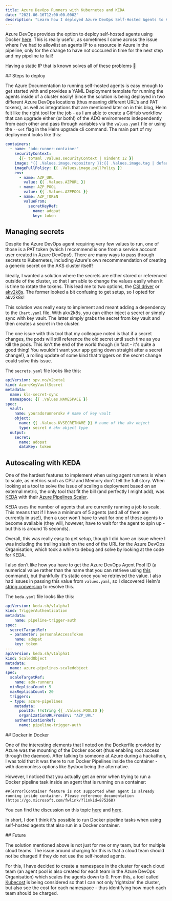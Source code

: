 ```yaml
---
title: Azure DevOps Runners with Kubernetes and KEDA
date: "2021-06-16T12:00:00.000Z"
description: "Learn how I deployed Azure DevOps Self-Hosted Agents to Kubernetes and scaled based on queue size"
---
```


Azure DevOps provides the option to deploy self-hosted agents using Docker [here](https://docs.microsoft.com/en-us/azure/devops/pipelines/agents/docker?view=azure-devops). This is really useful, as sometimes I come across the issue where I've had to allowlist an agents IP to a resource in Azure in the pipeline, only for the change to have not occcured in time for the next step and my pipeline to fail!

Having a static IP that is known solves all of these problems 🙌

## Steps to deploy

The Azure Documentation to running self-hosted agents is easy enough to get started with and provides a YAML Deployment template for running the agents inside of a cluster easily! Since the solution is being deployed in two different Azure DevOps locations (thus meaning different URL's and PAT tokens), as well as integrations that are mentioned later on in this blog, Helm felt like the right tool for the job - as I am able to create a GitHub workflow that can upgrade either (or both!) of
the ADO environments independently from each other and pass through variables via the ```values.yaml``` file or using the ```--set``` flag in the Helm upgrade cli command. The main part of my deployment looks like this:

```yaml
containers:
  - name: "ado-runner-container"
    securityContext:
      {{- toYaml .Values.securityContext | nindent 12 }}
    image: "{{ .Values.image.repository }}:{{ .Values.image.tag | default .Chart.AppVersion }}"
    imagePullPolicy: {{ .Values.image.pullPolicy }}
    env:
      - name: AZP_URL
        value: {{ .Values.AZPURL }}
      - name: AZP_POOL
        value: {{ .Values.AZPPOOL }}
      - name: AZP_TOKEN
        valueFrom:
          secretKeyRef:
            name: adopat
            key: token 
```

## Managing secrets

Despite the Azure DevOps agent requiring very few values to run, one of those is a PAT token (which I recommend is one from a service account user created in Azure DevOps!). There are many ways to pass through secrets to Kubernetes, including Azure's own recommmendation of creating a generic secret on the AKS cluster itself!

Ideally, I wanted a solution where the secrets are either stored or referenced outside of the cluster, so that I am able to change the values easily when it is time to rotate the tokens. This lead me to two options, the [CSI driver](https://docs.microsoft.com/en-us/azure/key-vault/general/key-vault-integrate-kubernetes) or [akv2k8s](https://akv2k8s.io/). The former looked a bit confusing to get setup, so I opted for akv2k8s!

This solution was really easy to implement and meant adding a dependency to the ```Chart.yaml``` file. With akv2k8s, you can either inject a secret or simply sync with key vault. The latter simply grabs the secret from key vault and then creates a secret in the cluster. 

The one issue with this tool that my colleague noted is that if a secret changes, the pods will still reference the old secret until such time as you kill the pods. This isn't the end of the world though (in fact - it's quite a good thing! You wouldn't want your app going down straight after a secret change!), a rolling update of some kind that triggers on the secret change could solve this issue.

The ```secrets.yaml``` file looks like this:

```yaml
apiVersion: spv.no/v2beta1
kind: AzureKeyVaultSecret
metadata:
  name: kls-secret-sync
  namespace: {{ .Values.NAMESPACE }}
spec:
  vault:
    name: youradorunnerskv # name of key vault
    object:
      name: {{ .Values.KVSECRETNAME }} # name of the akv object
      type: secret # akv object type
  output:
    secret:
      name: adopat
      dataKey: token
```

## Autoscaling with KEDA

One of the hardest features to implement when using agent runners is when to scale, as metrics such as CPU and Memory don't tell the full story. When looking at a tool to solve the issue of scaling a deployment based on an external metric, the only tool that fit the bill (and perfectly I might add), was [KEDA](https://keda.sh/) with their [Azure Pipelines Scaler](https://keda.sh/docs/2.3/scalers/azure-pipelines/).

KEDA uses the number of agents that are currently running a job to scale. This means that if I have a minimum of 5 agents (and all of them are currently in use!), then a user won't have to wait for one of those agents to become available (they will, however, have to wait for the agent to spin up - but this is around 15 seconds).

Overall, this was really easy to get setup, though I did have an issue where I was including the trailing slash on the end of the URL for the Azure DevOps Organisation, which took a while to debug and solve by looking at the code for KEDA. 

I also don't like how you have to get the Azure DevOps Agent Pool ID (a numerical value rather than the name that you can retrieve using [this](https://docs.microsoft.com/en-us/cli/azure/pipelines/pool?view=azure-cli-latest#az_pipelines_pool_list) command), but thankfully it's static once you've retrieved the value. I also had issues in passing this value from ```values.yaml```, so I discovered Helm's [string conversion](https://helm.sh/docs/chart_best_practices/values/#make-types-clear) to
resolve this.

The ```keda.yaml``` file looks like this:

```yaml
apiVersion: keda.sh/v1alpha1
kind: TriggerAuthentication
metadata:
    name: pipeline-trigger-auth
spec:
  secretTargetRef:
  - parameter: personalAccessToken
    name: adopat
    key: token
---
apiVersion: keda.sh/v1alpha1
kind: ScaledObject
metadata:
  name: azure-pipelines-scaledobject
spec:
  scaleTargetRef:
    name: ado-runners
  minReplicaCount: 5
  maxReplicaCount: 20
  triggers:
  - type: azure-pipelines
    metadata:
      poolID: !!string {{ .Values.POOLID }}
      organizationURLFromEnv: "AZP_URL"
    authenticationRef:
      name: pipeline-trigger-auth
```

## Docker in Docker

One of the interesting elements that I noted on the Dockerfile provided by Azure was the mounting of the Docker socket (thus enabling root access through the daemon). After talking to someone at Azure during a hackathon, I was told that it was there to run Docker Pipelines inside the container - with daemonless options like Sysbox being the alternative. 

However, I noticed that you actually get an error when trying to run a Docker pipeline task inside an agent that is running on a container:

```
##[error]Container feature is not supported when agent is already running inside container. Please reference documentation (https://go.microsoft.com/fwlink/?linkid=875268)
```

You can find the discussion on this topic [here](https://github.com/MicrosoftDocs/azure-devops-docs/issues/10621) and [here](https://github.com/microsoft/azure-pipelines-agent/pull/1619).

In short, I don't think it's possible to run Docker pipeline tasks when using self-hosted agents that also run in a Docker container.

## Future

The solution mentioned above is not just for me or my team, but for multiple cloud teams. The issue around charging for this is that a cloud team should not be charged if they do not use the self-hosted agents.

For this, I have decided to create a namespace in the cluster for each cloud team (an agent pool is also created for each team in the Azure DevOps Organisation) which scales the agents down to 0. From this, a tool called [Kubecost](https://www.kubecost.com/) is being considered so that I can not only 'rightsize' the cluster, but also see the cost for each namespace - thus identifying how much each team should be charged.
